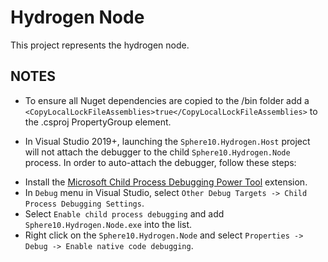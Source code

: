 ﻿# Hydrogen Node

This project represents the hydrogen node.


## NOTES
- To ensure all Nuget dependencies are copied to the /bin folder add a `<CopyLocalLockFileAssemblies>true</CopyLocalLockFileAssemblies>` to the .csproj PropertyGroup element.

- In Visual Studio 2019+, launching the `Sphere10.Hydrogen.Host` project will not attach the debugger to the child `Sphere10.Hydrogen.Node` process. In order to auto-attach the debugger, follow these steps:
* Install the [Microsoft Child Process Debugging Power Tool](https://marketplace.visualstudio.com/items?itemName=vsdbgplat.MicrosoftChildProcessDebuggingPowerTool) extension.
* In `Debug` menu in Visual Studio, select `Other Debug Targets -> Child Process Debugging Settings`.
* Select `Enable child process debugging` and add `Sphere10.Hydrogen.Node.exe` into the list.
* Right click on the `Sphere10.Hydrogen.Node` and select `Properties -> Debug -> Enable native code debugging`.

